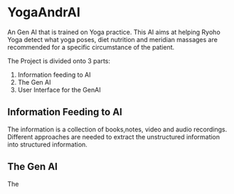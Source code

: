 # YogaAndrAI
An Gen AI that is trained on Yoga practice. This AI aims at helping Ryoho Yoga detect what yoga poses, diet nutrition and meridian massages are recommended for a specific circumstance of the patient.

The Project is divided onto 3 parts:
1. Information feeding to AI
2. The Gen AI
3. User Interface for the GenAI


## Information Feeding to AI
The information is a collection of books,notes, video and audio recordings. Different approaches are needed to extract the unstructured information into structured information. 

## The Gen AI
The 
